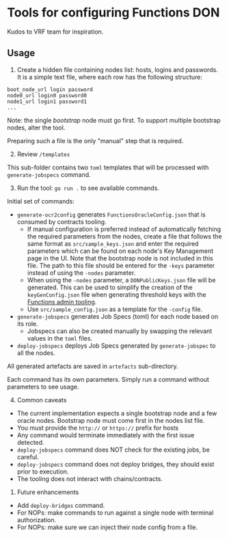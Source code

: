 # Tools for configuring Functions DON

Kudos to VRF team for inspiration.

## Usage

1. Create a hidden file containing nodes list: hosts, logins and passwords.
   It is a simple text file, where each row has the following structure:

```
boot_node_url login password
node0_url login0 password0
node1_url login1 password1
...
```

Note: the single _bootstrap_ node must go first. To support multiple bootstrap nodes, alter the tool.

Preparing such a file is the only "manual" step that is required.

2. Review `/templates`

This sub-folder contains two `toml` templates that will be processed with `generate-jobspecs` command.

3. Run the tool: `go run .` to see available commands.

Initial set of commands:

- `generate-ocr2config` generates `FunctionsOracleConfig.json` that is consumed by contracts tooling.
  - If manual configuration is preferred instead of automatically fetching the required parameters from the nodes, create a file that follows the same format as `src/sample_keys.json` and enter the required parameters which can be found on each node's Key Management page in the UI. Note that the bootstrap node is not included in this file. The path to this file should be entered for the `-keys` parameter instead of using the `-nodes` parameter.
  - When using the `-nodes` parameter, a `DONPublicKeys.json` file will be generated.  This can be used to simplify the creation of the `keyGenConfig.json` file when generating threshold keys with the [Functions admin tooling](https://github.com/goplugin/functions-admin-tooling/blob/main/threshold_key_manager/README.md).
  - Use `src/sample_config.json` as a template for the `-config` file.
- `generate-jobspecs` generates Job Specs (toml) for each node based on its role.
  - Jobspecs can also be created manually by swapping the relevant values in the `toml` files.
- `deploy-jobspecs` deploys Job Specs generated by `generate-jobspec` to all the nodes.

All generated artefacts are saved in `artefacts` sub-directory.

Each command has its own parameters. Simply run a command without parameters to see usage.

4. Common caveats

- The current implementation expects a single bootstrap node and a few oracle nodes.
  Bootstrap node must come first in the nodes list file.
- You must provide the `http://` or `https://` prefix for hosts
- Any command would terminate immediately with the first issue detected.
- `deploy-jobspecs` command does NOT check for the existing jobs, be careful.
- `deploy-jobspecs` command does not deploy bridges, they should exist prior to execution.
- The tooling does not interact with chains/contracts.

1. Future enhancements

- Add `deploy-bridges` command.
- For NOPs: make commands to run against a single node with terminal authorization.
- For NOPs: make sure we can inject their node config from a file.
